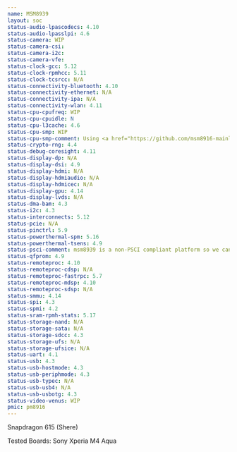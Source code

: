 ```yaml
---
name: MSM8939
layout: soc
status-audio-lpascodecs: 4.10
status-audio-lpasslpi: 4.6
status-camera: WIP
status-camera-csi: 
status-camera-i2c:
status-camera-vfe:
status-clock-gcc: 5.12
status-clock-rpmhcc: 5.11
status-clock-tcsrcc: N/A
status-connectivity-bluetooth: 4.10
status-connectivity-ethernet: N/A
status-connectivity-ipa: N/A
status-connectivity-wlan: 4.11
status-cpu-cpufreq: WIP
status-cpu-cpuidle: N
status-cpu-l3cache: 4.6
status-cpu-smp: WIP
status-cpu-smp-comment: Using <a href="https://github.com/msm8916-mainline/lk2nd/releases/tag/0.14.0">lk2nd</a> as a bootloader is required to enable SMP
status-crypto-rng: 4.4
status-debug-coresight: 4.11
status-display-dp: N/A
status-display-dsi: 4.9
status-display-hdmi: N/A 
status-display-hdmiaudio: N/A
status-display-hdmicec: N/A
status-display-gpu: 4.14
status-display-lvds: N/A
status-dma-bam: 4.3
status-i2c: 4.3
status-interconnects: 5.12
status-pcie: N/A
status-pinctrl: 5.9
status-powerthermal-spm: 5.16
status-powerthermal-tsens: 4.9
status-psci-comment: msm8939 is a non-PSCI compliant platform so we can't support SMP without additional downstream patches
status-qfprom: 4.9
status-remoteproc: 4.10
status-remoteproc-cdsp: N/A
status-remoteproc-fastrpc: 5.7
status-remoteproc-mdsp: 4.10
status-remoteproc-sdsp: N/A
status-smmu: 4.14
status-spi: 4.3
status-spmi: 4.2
status-sram-rpmh-stats: 5.17
status-storage-nand: N/A
status-storage-sata: N/A
status-storage-sdcc: 4.3
status-storage-ufs: N/A
status-storage-ufsice: N/A
status-uart: 4.1
status-usb: 4.3
status-usb-hostmode: 4.3
status-usb-periphmode: 4.3
status-usb-typec: N/A
status-usb-usb4: N/A
status-usb-usbotg: 4.3
status-video-venus: WIP
pmic: pm8916
---
```

Snapdragon 615 (Shere)

Tested Boards: Sony Xperia M4 Aqua
